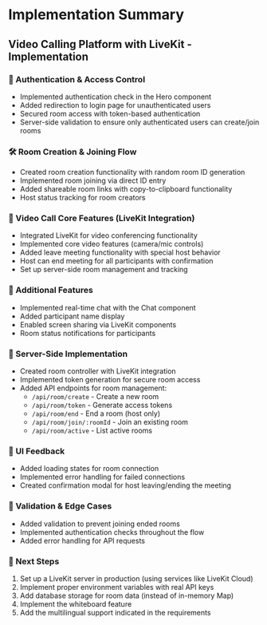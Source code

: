 # Implementation Summary

## Video Calling Platform with LiveKit - Implementation

### 🔐 Authentication & Access Control

- Implemented authentication check in the Hero component
- Added redirection to login page for unauthenticated users
- Secured room access with token-based authentication
- Server-side validation to ensure only authenticated users can create/join rooms

### 🛠️ Room Creation & Joining Flow

- Created room creation functionality with random room ID generation
- Implemented room joining via direct ID entry
- Added shareable room links with copy-to-clipboard functionality
- Host status tracking for room creators

### 🎦 Video Call Core Features (LiveKit Integration)

- Integrated LiveKit for video conferencing functionality
- Implemented core video features (camera/mic controls)
- Added leave meeting functionality with special host behavior
- Host can end meeting for all participants with confirmation
- Set up server-side room management and tracking

### 💬 Additional Features

- Implemented real-time chat with the Chat component
- Added participant name display
- Enabled screen sharing via LiveKit components
- Room status notifications for participants

### 🔧 Server-Side Implementation

- Created room controller with LiveKit integration
- Implemented token generation for secure room access
- Added API endpoints for room management:
  - `/api/room/create` - Create a new room
  - `/api/room/token` - Generate access tokens
  - `/api/room/end` - End a room (host only)
  - `/api/room/join/:roomId` - Join an existing room
  - `/api/room/active` - List active rooms

### 🔔 UI Feedback

- Added loading states for room connection
- Implemented error handling for failed connections
- Created confirmation modal for host leaving/ending the meeting

### 🧪 Validation & Edge Cases

- Added validation to prevent joining ended rooms
- Implemented authentication checks throughout the flow
- Added error handling for API requests

### 🚀 Next Steps

1. Set up a LiveKit server in production (using services like LiveKit Cloud)
2. Implement proper environment variables with real API keys
3. Add database storage for room data (instead of in-memory Map)
4. Implement the whiteboard feature
5. Add the multilingual support indicated in the requirements

